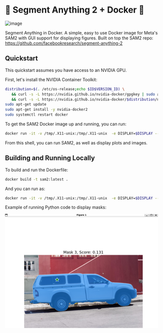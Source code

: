# 👀 Segment Anything 2 + Docker  🐳

![image](https://github.com/user-attachments/assets/7911d7b8-72a7-4c90-9da6-7a867b0136f8)


Segment Anything in Docker. A simple, easy to use Docker image for Meta's SAM2 with GUI support for displaying figures. Built on top the SAM2 repo: https://github.com/facebookresearch/segment-anything-2


## Quickstart

This quickstart assumes you have access to an NVIDIA GPU.

First, let's install the NVIDIA Container Toolkit:

```bash
distribution=$(. /etc/os-release;echo $ID$VERSION_ID) \
   && curl -s -L https://nvidia.github.io/nvidia-docker/gpgkey | sudo apt-key add - \
   && curl -s -L https://nvidia.github.io/nvidia-docker/$distribution/nvidia-docker.list | sudo tee /etc/apt/sources.list.d/nvidia-docker.list
sudo apt-get update
sudo apt-get install -y nvidia-docker2
sudo systemctl restart docker
```

To get the SAM2 Docker image up and running, you can run:

```bash
docker run -it -v /tmp/.X11-unix:/tmp/.X11-unix  -e DISPLAY=$DISPLAY --gpus all peasant98/sam2:latest bash
```

From this shell, you can run SAM2, as well as display plots and images.

## Building and Running Locally

To build and run the Dockerfile:

```bash
docker build -t sam2:latest . 
```

And you can run as:

```bash
docker run -it -v /tmp/.X11-unix:/tmp/.X11-unix  -e DISPLAY=$DISPLAY --gpus all sam2:latest bash
```


Example of running Python code to display masks:

![alt text](image.png)

